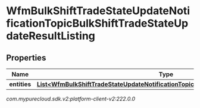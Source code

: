 # WfmBulkShiftTradeStateUpdateNotificationTopicBulkShiftTradeStateUpdateResultListing


## Properties

| Name | Type | Description | Notes |
| ------------ | ------------- | ------------- | ------------- |
| **entities** | [**List&lt;WfmBulkShiftTradeStateUpdateNotificationTopicBulkShiftTradeStateUpdateResult&gt;**](WfmBulkShiftTradeStateUpdateNotificationTopicBulkShiftTradeStateUpdateResult) |  |  [optional] |




_com.mypurecloud.sdk.v2:platform-client-v2:222.0.0_

